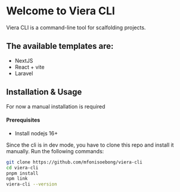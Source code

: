 # Welcome to Viera CLI

Viera CLI is a command-line tool for scalfolding projects.

## The available templates are:

- NextJS
- React + vite
- Laravel

## Installation & Usage
For now a manual installation is required

#### Prerequisites
- Install nodejs 16+

Since the cli is in dev mode, you have to clone this repo and install it manually.
Run the following commands:
```bash
git clone https://github.com/mfonisoebong/viera-cli
cd viera-cli
pnpm install
npm link
viera-cli --version
```






